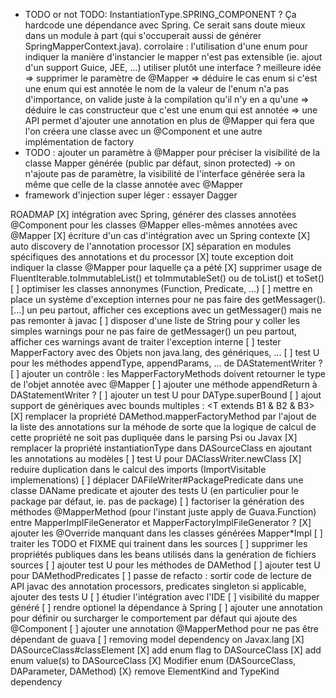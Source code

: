  - TODO or not TODO: InstantiationType.SPRING_COMPONENT ?
        Ça hardcode une dépendance avec Spring.
        Ce serait sans doute mieux dans un module à part (qui s'occuperait aussi de générer SpringMapperContext.java).
        corrolaire : l'utilisation d'une enum pour indiquer la manière d'instancier le mapper n'est pas extensible
                     (ie. ajout d'un support Guice, JEE, ...) utiliser plutôt une interface ?
        meilleure idée
           => supprimer le paramètre de @Mapper
           => déduire le cas enum si c'est une enum qui est annotée
               le nom de la valeur de l'enum n'a pas d'importance, on valide juste à la compilation qu'il n'y en a qu'une
           => déduire le cas constructeur que c'est une enum qui est annotée
           => une API permet d'ajouter une annotation en plus de @Mapper qui fera que l'on créera une classe avec un @Component
              et une autre implémentation de factory
 - TODO : ajouter un paramètre à @Mapper pour préciser la visibilité de la classe Mapper générée (public par défaut, sinon protected)
           -> on n'ajoute pas de paramètre, la visibilité de l'interface générée sera la même que celle de la classe annotée avec @Mapper
 - framework d'injection super léger : essayer Dagger


ROADMAP
[X] intégration avec Spring, générer des classes annotées @Component pour les classes @Mapper elles-mêmes annotées avec @Mapper
[X] écriture d'un cas d'intégration avec un Spring contexte
[X] auto discovery de l'annotation processor
[X] séparation en modules spécifiques des annotations et du processor
[X] toute exception doit indiquer la classe @Mapper pour laquelle ça a pété
[X] supprimer usage de FluentIterable.toImmutableList() et toImmutableSet() ou de toList() et toSet()
[ ] optimiser les classes annonymes (Function, Predicate, ...)
[ ] mettre en place un système d'exception internes pour ne pas faire des getMessager().[...] un peu partout, afficher
  ces exceptions avec un getMessager() mais ne pas remonter à javac
[ ] disposer d'une liste de String pour y coller les simples warnings pour ne pas faire de getMessager() un peu partout,
  afficher ces warnings avant de traiter l'exception interne
[ ] tester MapperFactory avec des Objets non java.lang, des génériques, ...
[ ] test U pour les méthodes appendType, appendParams, ... de DAStatementWriter ?
[ ] ajouter un contrôle : les MapperFactoryMethods doivent retourner le type de l'objet annotée avec @Mapper
[ ] ajouter une méthode appendReturn à DAStatementWriter ?
[ ] ajouter un test U pour DAType.superBound
[ ] ajout support de génériques avec bounds multiples : <T extends B1 & B2 & B3>
[X] remplacer la propriété DAMethod.mapperFactoryMethod par l'ajout de la liste des annotations sur la méhode de sorte
  que la logique de calcul de cette propriété ne soit pas dupliquée dans le parsing Psi ou Javax
[X] remplacer la propriété instantiationType dans DASourceClass en ajoutant les annotations au modèles
[ ] test U pour DAClassWriter.newClass
[X] reduire duplication dans le calcul des imports (ImportVisitable implemenations)
[ ] déplacer DAFileWriter#PackagePredicate dans une classe DAName predicate et ajouter des tests U
  (en particulier pour le package par défaut, ie. pas de package)
[ ] factoriser la génération des méthodes @MapperMethod (pour l'instant juste apply de Guava.Function) entre
  MapperImplFileGenerator et MapperFactoryImplFileGenerator ?
[X] ajouter les @Override manquant dans les classes générées Mapper*Impl
[ ] traiter les TODO et FIXME qui trainent dans les sources
[ ] supprimer les propriétés publiques dans les beans utilisés dans la genération de fichiers sources
[ ] ajouter test U pour les méthodes de DAMethod
[ ] ajouter test U pour DAMethodPredicates
[ ] passe de refacto : sortir code de lecture de API javac des annotation processors, predicates singleton si applicable, ajouter des tests U
[ ] étudier l'intégration avec l'IDE
[ ] visibilité du mapper généré
[ ] rendre optionel la dépendance à Spring
[ ] ajouter une annotation pour définir ou surcharger le comportement par défaut qui ajoute des @Component
[ ] ajouter une annotation @MapperMethod pour ne pas être dépendant de guava
[ ] removing model dependency on Javax.lang
    [X] DASourceClass#classElement
        [X] add enum flag to DASourceClass
        [X] add enum value(s) to DASourceClass
    [X] Modifier enum (DASourceClass, DAParameter, DAMethod)
    [X} remove ElementKind and TypeKind dependency
